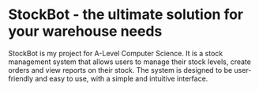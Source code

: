# StockBot - the ultimate solution for your warehouse needs
StockBot is my project for A-Level Computer Science. It is a stock management system that allows users to manage their 
stock levels, create orders and view reports on their stock. The system is designed to be user-friendly and easy to use,
with a simple and intuitive interface.

